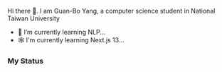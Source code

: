 Hi there 👋. I am Guan-Bo Yang, a computer science student in National Taiwan University

- 🔬 I’m currently learning NLP...
- 🕸️ I'm currently learning Next.js 13...

### My Status

<!-- [![Anurag's GitHub stats](https://github-readme-stats.vercel.app/api?username=guanboo-yang&show_icons=true)](https://github.com/anuraghazra/github-readme-stats) -->

<!-- [![Top Langs](https://github-readme-stats.vercel.app/api/top-langs/?username=guanboo-yang&layout=compact&show_icons=true&langs_count=5&hide=html,css)](https://github.com/anuraghazra/github-readme-stats) -->
